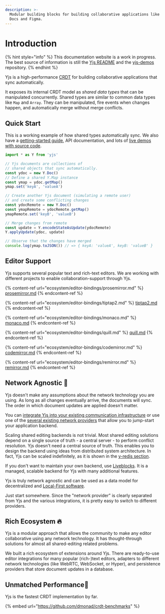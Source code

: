 ```yaml
---
description: >-
  Modular building blocks for building collaborative applications like Google
  Docs and Figma.
---
```


# Introduction

{% hint style="info" %}
This documentation website is a work in progress. The best source of information is still the [Yjs README](https://github.com/yjs/yjs) and the [yjs-demos](https://github.com/yjs/yjs-demos) repository.
{% endhint %}

Yjs is a high-performance [CRDT](https://en.wikipedia.org/wiki/Conflict-free\_replicated\_data\_type) for building collaborative applications that sync automatically.

It exposes its internal CRDT model as _shared data types_ that can be manipulated concurrently. Shared types are similar to common data types like `Map` and `Array`. They can be manipulated, fire events when changes happen, and automatically merge without merge conflicts.

## Quick Start

This is a working example of how shared types automatically sync. We also have a [getting-started guide](getting-started/a-collaborative-editor.md), API documentation, and lots of [live demos with source code](https://github.com/yjs/yjs-demos).

```javascript
import * as Y from 'yjs'

// Yjs documents are collections of
// shared objects that sync automatically.
const ydoc = new Y.Doc()
// Define a shared Y.Map instance
const ymap = ydoc.getMap()
ymap.set('keyA', 'valueA')

// Create another Yjs document (simulating a remote user)
// and create some conflicting changes
const ydocRemote = new Y.Doc()
const ymapRemote = ydocRemote.getMap()
ymapRemote.set('keyB', 'valueB')

// Merge changes from remote
const update = Y.encodeStateAsUpdate(ydocRemote)
Y.applyUpdate(ydoc, update)

// Observe that the changes have merged
console.log(ymap.toJSON()) // => { keyA: 'valueA', keyB: 'valueB' }
```

## Editor Support

Yjs supports several popular text and rich-text editors. We are working with different projects to enable collaboration-support through Yjs.

{% content-ref url="ecosystem/editor-bindings/prosemirror.md" %}
[prosemirror.md](ecosystem/editor-bindings/prosemirror.md)
{% endcontent-ref %}

{% content-ref url="ecosystem/editor-bindings/tiptap2.md" %}
[tiptap2.md](ecosystem/editor-bindings/tiptap2.md)
{% endcontent-ref %}

{% content-ref url="ecosystem/editor-bindings/monaco.md" %}
[monaco.md](ecosystem/editor-bindings/monaco.md)
{% endcontent-ref %}

{% content-ref url="ecosystem/editor-bindings/quill.md" %}
[quill.md](ecosystem/editor-bindings/quill.md)
{% endcontent-ref %}

{% content-ref url="ecosystem/editor-bindings/codemirror.md" %}
[codemirror.md](ecosystem/editor-bindings/codemirror.md)
{% endcontent-ref %}

{% content-ref url="ecosystem/editor-bindings/remirror.md" %}
[remirror.md](ecosystem/editor-bindings/remirror.md)
{% endcontent-ref %}

## Network Agnostic 📡

Yjs doesn't make any assumptions about the network technology you are using. As long as all changes eventually arrive, the documents will sync. The order in which document updates are applied doesn't matter.

You can [integrate Yjs into your existing communication infrastructure](tutorials/creating-a-custom-provider.md) or use one of the [several existing network providers](ecosystem/connection-provider/) that allow you to jump-start your application backend.

Scaling shared editing backends is not trivial. Most shared editing solutions depend on a single source of truth - a central server - to perform conflict resolution. Yjs doesn't need a central source of truth. This enables you to design the backend using ideas from distributed system architecture. In fact, Yjs can be scaled indefinitely, as it is shown in the [y-redis section](tutorials/untitled-3.md).

If you don't want to maintain your own backend, use [Liveblocks](https://liveblocks.io/yjs). It is a managed, scalable backend for Yjs with many additional features.

Yjs is truly network agnostic and can be used as a data model for decentralized and [Local-First software](https://www.inkandswitch.com/local-first.html).

Just start somewhere. Since the "network provider" is clearly separated from Yjs and the various integrations, it is pretty easy to switch to different providers.

## Rich Ecosystem 🔥

Yjs is a modular approach that allows the community to make any editor collaborative using any network technology. It has thought-through solutions for almost all shared-editing related problems.

We built a rich ecosystem of extensions around Yjs. There are ready-to-use editor integrations for many popular (rich-)text editors, adapters to different network technologies (like WebRTC, WebSocket, or Hyper), and persistence providers that store document updates in a database.

## Unmatched Performance🚀

Yjs is the fastest CRDT implementation by far.

{% embed url="https://github.com/dmonad/crdt-benchmarks" %}
